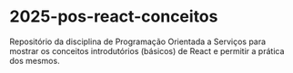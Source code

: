# 2025-pos-react-conceitos
Repositório da disciplina de Programação Orientada a Serviços para mostrar os conceitos introdutórios (básicos) de React e permitir a prática dos mesmos.
